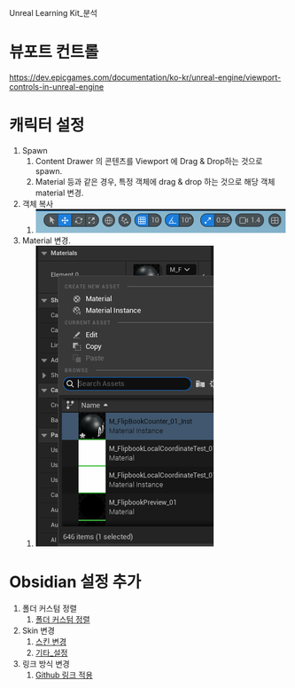Unreal Learning Kit_분석

# 뷰포트 컨트롤

https://dev.epicgames.com/documentation/ko-kr/unreal-engine/viewport-controls-in-unreal-engine

# 캐릭터 설정

1. Spawn
	1. Content Drawer 의 콘텐츠를 Viewport 에 Drag & Drop하는 것으로 spawn.
	2. Material 등과 같은 경우, 특정 객체에 drag & drop 하는 것으로 해당 객체 material 변경.
2. 객체 복사
	1. ![gizmo_shortcut](/Image/Unreal/gizmo_shortcut.png)
4. Material 변경.
	1. ![Material 변경](/Image/Unreal/Material_Change.png)

# Obsidian 설정 추가

1. 폴더 커스텀 정렬
	1. [폴더 커스텀 정렬](/Obsidian/폴더_커스텀_정렬.md)
2. Skin 변경
	1. [스킨 변경](/Obsidian/Skin_변경.md)
	2. [기타_설정](/Obsidian/기타_설정.md)
3. 링크 방식 변경
	1. [Github 링크 적용](/Obsidian/Github_웹사이트_상에서_링크.md)

